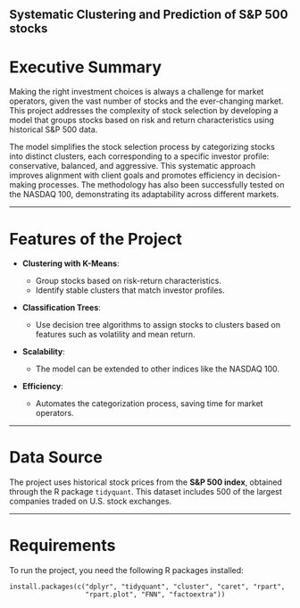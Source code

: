 
## Systematic Clustering and Prediction of S&P 500 stocks


# Executive Summary

Making the right investment choices is always a challenge for market operators, given the vast number of stocks and the ever-changing market. This project addresses the complexity of stock selection by developing a model that groups stocks based on risk and return characteristics using historical S&P 500 data.

The model simplifies the stock selection process by categorizing stocks into distinct clusters, each corresponding to a specific investor profile: conservative, balanced, and aggressive. This systematic approach improves alignment with client goals and promotes efficiency in decision-making processes. The methodology has also been successfully tested on the NASDAQ 100, demonstrating its adaptability across different markets.

---

# Features of the Project

- **Clustering with K-Means**:
  - Group stocks based on risk-return characteristics.
  - Identify stable clusters that match investor profiles.

- **Classification Trees**:
  - Use decision tree algorithms to assign stocks to clusters based on features such as volatility and mean return.

- **Scalability**:
  - The model can be extended to other indices like the NASDAQ 100.

- **Efficiency**:
  - Automates the categorization process, saving time for market operators.

---

# Data Source

The project uses historical stock prices from the **S&P 500 index**, obtained through the R package `tidyquant`. This dataset includes 500 of the largest companies traded on U.S. stock exchanges.

---

# Requirements

To run the project, you need the following R packages installed:

```{r, eval=FALSE}
install.packages(c("dplyr", "tidyquant", "cluster", "caret", "rpart", 
                   "rpart.plot", "FNN", "factoextra"))
